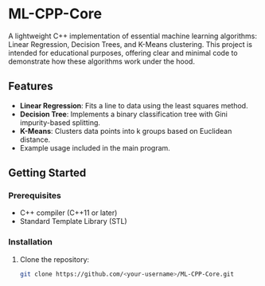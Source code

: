 # ML-CPP-Core

A lightweight C++ implementation of essential machine learning algorithms: Linear Regression, Decision Trees, and K-Means clustering. This project is intended for educational purposes, offering clear and minimal code to demonstrate how these algorithms work under the hood.

## Features
- **Linear Regression**: Fits a line to data using the least squares method.
- **Decision Tree**: Implements a binary classification tree with Gini impurity-based splitting.
- **K-Means**: Clusters data points into k groups based on Euclidean distance.
- Example usage included in the main program.

## Getting Started

### Prerequisites
- C++ compiler (C++11 or later)
- Standard Template Library (STL)

### Installation
1. Clone the repository:
   ```bash
   git clone https://github.com/<your-username>/ML-CPP-Core.git
